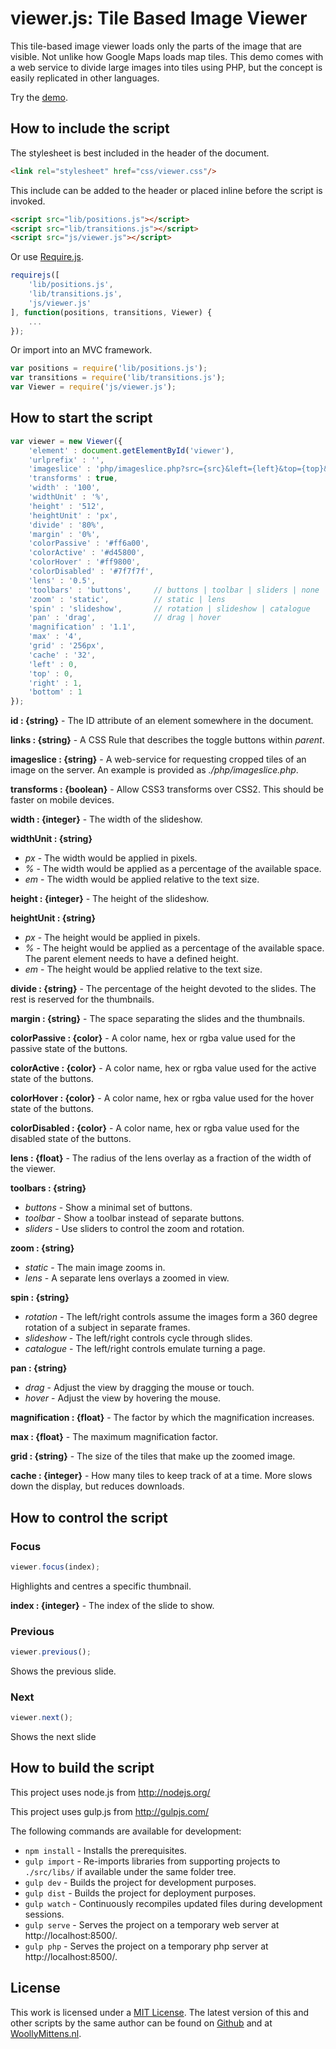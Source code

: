 # viewer.js: Tile Based Image Viewer

This tile-based image viewer loads only the parts of the image that are visible. Not unlike how Google Maps loads map tiles. This demo comes with a web service to divide large images into tiles using PHP, but the concept is easily replicated in other languages.

Try the <a href="http://www.woollymittens.nl/default.php?url=useful-viewer">demo</a>.

## How to include the script

The stylesheet is best included in the header of the document.

```html
<link rel="stylesheet" href="css/viewer.css"/>
```

This include can be added to the header or placed inline before the script is invoked.

```html
<script src="lib/positions.js"></script>
<script src="lib/transitions.js"></script>
<script src="js/viewer.js"></script>
```

Or use [Require.js](https://requirejs.org/).

```js
requirejs([
	'lib/positions.js',
	'lib/transitions.js',
	'js/viewer.js'
], function(positions, transitions, Viewer) {
	...
});
```

Or import into an MVC framework.

```js
var positions = require('lib/positions.js');
var transitions = require('lib/transitions.js');
var Viewer = require('js/viewer.js');
```

## How to start the script

```javascript
var viewer = new Viewer({
	'element' : document.getElementById('viewer'),
	'urlprefix' : '',
	'imageslice' : 'php/imageslice.php?src={src}&left={left}&top={top}&right={right}&bottom={bottom}&width={width}&height={height}',
	'transforms' : true,
	'width' : '100',
	'widthUnit' : '%',
	'height' : '512',
	'heightUnit' : 'px',
	'divide' : '80%',
	'margin' : '0%',
	'colorPassive' : '#ff6a00',
	'colorActive' : '#d45800',
	'colorHover' : '#ff9800',
	'colorDisabled' : '#7f7f7f',
	'lens' : '0.5',
	'toolbars' : 'buttons', 	// buttons | toolbar | sliders | none
	'zoom' : 'static', 			// static | lens
	'spin' : 'slideshow', 		// rotation | slideshow | catalogue
	'pan' : 'drag', 			// drag | hover
	'magnification' : '1.1',
	'max' : '4',
	'grid' : '256px',
	'cache' : '32',
	'left' : 0,
	'top' : 0,
	'right' : 1,
	'bottom' : 1
});
```

**id : {string}** - The ID attribute of an element somewhere in the document.

**links : {string}** - A CSS Rule that describes the toggle buttons within *parent*.

**imageslice : {string}** - A web-service for requesting cropped tiles of an image on the server. An example is provided as *./php/imageslice.php*.

**transforms : {boolean}** - Allow CSS3 transforms over CSS2. This should be faster on mobile devices.

**width : {integer}** - The width of the slideshow.

**widthUnit : {string}**
+ *px* - The width would be applied in pixels.
+ *%* - The width would be applied as a percentage of the available space.
+ *em* - The width would be applied relative to the text size.

**height : {integer}** - The height of the slideshow.

**heightUnit : {string}**
+ *px* - The height would be applied in pixels.
+ *%* - The height would be applied as a percentage of the available space. The parent element needs to have a defined height.
+ *em* - The height would be applied relative to the text size.

**divide : {string}** - The percentage of the height devoted to the slides. The rest is reserved for the thumbnails.

**margin : {string}** - The space separating the slides and the thumbnails.

**colorPassive : {color}** - A color name, hex or rgba value  used for the passive state of the buttons.

**colorActive : {color}** - A color name, hex or rgba value  used for the active state of the buttons.

**colorHover : {color}** - A color name, hex or rgba value  used for the hover state of the buttons.

**colorDisabled : {color}** - A color name, hex or rgba value  used for the disabled state of the buttons.

**lens : {float}** - The radius of the lens overlay as a fraction of the width of the viewer.

**toolbars : {string}**
+ *buttons* - Show a minimal set of buttons.
+ *toolbar* - Show a toolbar instead of separate buttons.
+ *sliders* - Use sliders to control the zoom and rotation.

**zoom : {string}**
+ *static* - The main image zooms in.
+ *lens* - A separate lens overlays a zoomed in view.

**spin : {string}**
+ *rotation* - The left/right controls assume the images form a 360 degree rotation of a subject in separate frames.
+ *slideshow* - The left/right controls cycle through slides.
+ *catalogue* - The left/right controls emulate turning a page.

**pan : {string}**
+ *drag* - Adjust the view by dragging the mouse or touch.
+ *hover* - Adjust the view by hovering the mouse.

**magnification : {float}** - The factor by which the magnification increases.

**max : {float}** - The maximum magnification factor.

**grid : {string}** - The size of the tiles that make up the zoomed image.

**cache : {integer}** - How many tiles to keep track of at a time. More slows down the display, but reduces downloads.

## How to control the script

### Focus

```javascript
viewer.focus(index);
```

Highlights and centres a specific thumbnail.

**index : {integer}** - The index of the slide to show.

### Previous

```javascript
viewer.previous();
```

Shows the previous slide.

### Next

```javascript
viewer.next();
```

Shows the next slide

## How to build the script

This project uses node.js from http://nodejs.org/

This project uses gulp.js from http://gulpjs.com/

The following commands are available for development:
+ `npm install` - Installs the prerequisites.
+ `gulp import` - Re-imports libraries from supporting projects to `./src/libs/` if available under the same folder tree.
+ `gulp dev` - Builds the project for development purposes.
+ `gulp dist` - Builds the project for deployment purposes.
+ `gulp watch` - Continuously recompiles updated files during development sessions.
+ `gulp serve` - Serves the project on a temporary web server at http://localhost:8500/.
+ `gulp php` - Serves the project on a temporary php server at http://localhost:8500/.

## License

This work is licensed under a [MIT License](https://opensource.org/licenses/MIT). The latest version of this and other scripts by the same author can be found on [Github](https://github.com/WoollyMittens) and at [WoollyMittens.nl](https://www.woollymittens.nl/).
